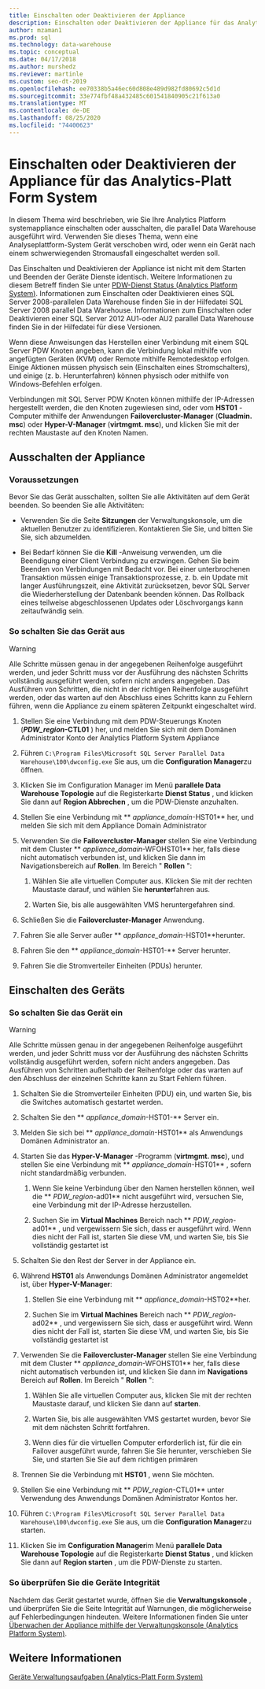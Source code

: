 ```yaml
---
title: Einschalten oder Deaktivieren der Appliance
description: Einschalten oder Deaktivieren der Appliance für das Analytics-Platt Form System
author: mzaman1
ms.prod: sql
ms.technology: data-warehouse
ms.topic: conceptual
ms.date: 04/17/2018
ms.author: murshedz
ms.reviewer: martinle
ms.custom: seo-dt-2019
ms.openlocfilehash: ee70338b5a46ec60d808e489d982fd80692c5d1d
ms.sourcegitcommit: 33e774fbf48a432485c601541840905c21f613a0
ms.translationtype: MT
ms.contentlocale: de-DE
ms.lasthandoff: 08/25/2020
ms.locfileid: "74400623"
---
```

# <a name="power-the-appliance-on-or-off-for-analytics-platform-system"></a>Einschalten oder Deaktivieren der Appliance für das Analytics-Platt Form System
In diesem Thema wird beschrieben, wie Sie Ihre Analytics Platform systemappliance einschalten oder ausschalten, die parallel Data Warehouse ausgeführt wird. Verwenden Sie dieses Thema, wenn eine Analyseplattform-System Gerät verschoben wird, oder wenn ein Gerät nach einem schwerwiegenden Stromausfall eingeschaltet werden soll.  
  
Das Einschalten und Deaktivieren der Appliance ist nicht mit dem Starten und Beenden der Geräte Dienste identisch. Weitere Informationen zu diesem Betreff finden Sie unter [PDW-Dienst Status &#40;Analytics Platform System&#41;](pdw-services-status.md). Informationen zum Einschalten oder Deaktivieren eines SQL Server 2008-parallelen Data Warehouse finden Sie in der Hilfedatei SQL Server 2008 parallel Data Warehouse. Informationen zum Einschalten oder Deaktivieren einer SQL Server 2012 AU1-oder AU2 parallel Data Warehouse finden Sie in der Hilfedatei für diese Versionen.  
  
Wenn diese Anweisungen das Herstellen einer Verbindung mit einem SQL Server PDW Knoten angeben, kann die Verbindung lokal mithilfe von angefügten Geräten (KVM) oder Remote mithilfe Remotedesktop erfolgen. Einige Aktionen müssen physisch sein (Einschalten eines Stromschalters), und einige (z. b. Herunterfahren) können physisch oder mithilfe von Windows-Befehlen erfolgen.  
  
Verbindungen mit SQL Server PDW Knoten können mithilfe der IP-Adressen hergestellt werden, die den Knoten zugewiesen sind, oder vom **HST01** -Computer mithilfe der Anwendungen **Failovercluster-Manager** (**Cluadmin. msc**) oder **Hyper-V-Manager** (**virtmgmt. msc**), und klicken Sie mit der rechten Maustaste auf den Knoten Namen.  
  
## <a name="power-off-the-appliance"></a><a name="PowerOff"></a>Ausschalten der Appliance  
  
### <a name="before-you-begin"></a>Voraussetzungen  
Bevor Sie das Gerät ausschalten, sollten Sie alle Aktivitäten auf dem Gerät beenden. So beenden Sie alle Aktivitäten:  
  
-   Verwenden Sie die Seite **Sitzungen** der Verwaltungskonsole, um die aktuellen Benutzer zu identifizieren. Kontaktieren Sie Sie, und bitten Sie Sie, sich abzumelden.  
  
-   Bei Bedarf können Sie die **Kill** -Anweisung verwenden, um die Beendigung einer Client Verbindung zu erzwingen. Gehen Sie beim Beenden von Verbindungen mit Bedacht vor. Bei einer unterbrochenen Transaktion müssen einige Transaktionsprozesse, z. b. ein Update mit langer Ausführungszeit, eine Aktivität zurücksetzen, bevor SQL Server die Wiederherstellung der Datenbank beenden können. Das Rollback eines teilweise abgeschlossenen Updates oder Löschvorgangs kann zeitaufwändig sein.  
  
### <a name="to-power-off-the-appliance"></a>So schalten Sie das Gerät aus  
  
> [!WARNING]  
> Alle Schritte müssen genau in der angegebenen Reihenfolge ausgeführt werden, und jeder Schritt muss vor der Ausführung des nächsten Schritts vollständig ausgeführt werden, sofern nicht anders angegeben. Das Ausführen von Schritten, die nicht in der richtigen Reihenfolge ausgeführt werden, oder das warten auf den Abschluss eines Schritts kann zu Fehlern führen, wenn die Appliance zu einem späteren Zeitpunkt eingeschaltet wird.  
  
1.  Stellen Sie eine Verbindung mit dem PDW-Steuerungs Knoten (**_PDW_region_-CTL01** ) her, und melden Sie sich mit dem Domänen Administrator Konto der Analytics Platform System Appliance  
  
2.  Führen `C:\Program Files\Microsoft SQL Server Parallel Data Warehouse\100\dwconfig.exe` Sie aus, um die **Configuration Manager**zu öffnen.  
  
3.  Klicken Sie im Configuration Manager im Menü **parallele Data Warehouse Topologie** auf die Registerkarte **Dienst Status** , und klicken Sie dann auf **Region Abbrechen** , um die PDW-Dienste anzuhalten.   
  
4.  Stellen Sie eine Verbindung mit ** _appliance_domain_-HST01** her, und melden Sie sich mit dem Appliance Domain Administrator  
  
5.  Verwenden Sie die **Failovercluster-Manager** stellen Sie eine Verbindung mit dem Cluster ** _appliance_domain_-WFOHST01** her, falls diese nicht automatisch verbunden ist, und klicken Sie dann im Navigationsbereich auf **Rollen**. Im Bereich " **Rollen** ":  
  
    1.  Wählen Sie alle virtuellen Computer aus. Klicken Sie mit der rechten Maustaste darauf, und wählen Sie **herunter**fahren aus.  
  
    2.  Warten Sie, bis alle ausgewählten VMS heruntergefahren sind.  
  
6.  Schließen Sie die **Failovercluster-Manager** Anwendung.  
  
7. Fahren Sie alle Server außer ** _appliance_domain_-HST01**herunter.  
  
8. Fahren Sie den ** _appliance_domain_-HST01-** Server herunter.  
  
9. Fahren Sie die Stromverteiler Einheiten (PDUs) herunter.  
  
## <a name="power-on-the-appliance"></a><a name="PowerOn"></a>Einschalten des Geräts  
  
### <a name="to-power-on-the-appliance"></a>So schalten Sie das Gerät ein  
  
> [!WARNING]  
> Alle Schritte müssen genau in der angegebenen Reihenfolge ausgeführt werden, und jeder Schritt muss vor der Ausführung des nächsten Schritts vollständig ausgeführt werden, sofern nicht anders angegeben. Das Ausführen von Schritten außerhalb der Reihenfolge oder das warten auf den Abschluss der einzelnen Schritte kann zu Start Fehlern führen.  
  
1.  Schalten Sie die Stromverteiler Einheiten (PDU) ein, und warten Sie, bis die Switches automatisch gestartet werden.  
  
2.  Schalten Sie den ** _appliance_domain_-HST01-** Server ein.  
  
3.  Melden Sie sich bei ** _appliance_domain_-HST01** als Anwendungs Domänen Administrator an.  
  
4.  Starten Sie das **Hyper-V-Manager** -Programm (**virtmgmt. msc**), und stellen Sie eine Verbindung mit ** _appliance_domain_-HST01** , sofern nicht standardmäßig verbunden.  
  
    1.  Wenn Sie keine Verbindung über den Namen herstellen können, weil die ** _PDW_region_-ad01** nicht ausgeführt wird, versuchen Sie, eine Verbindung mit der IP-Adresse herzustellen.  
  
    2.  Suchen Sie im **Virtual Machines** Bereich nach ** _PDW_region_-ad01** , und vergewissern Sie sich, dass er ausgeführt wird. Wenn dies nicht der Fall ist, starten Sie diese VM, und warten Sie, bis Sie vollständig gestartet ist  
  
5.  Schalten Sie den Rest der Server in der Appliance ein.  
  
6.  Während **HST01** als Anwendungs Domänen Administrator angemeldet ist, über **Hyper-V-Manager**:  
  
    1.  Stellen Sie eine Verbindung mit ** _appliance_domain_-HST02**her.  
  
    2.  Suchen Sie im **Virtual Machines** Bereich nach ** _PDW_region_-ad02** , und vergewissern Sie sich, dass er ausgeführt wird.  Wenn dies nicht der Fall ist, starten Sie diese VM, und warten Sie, bis Sie vollständig gestartet ist  
  
7.  Verwenden Sie die **Failovercluster-Manager** stellen Sie eine Verbindung mit dem Cluster ** _appliance_domain_-WFOHST01** her, falls diese nicht automatisch verbunden ist, und klicken Sie dann im **Navigations** Bereich auf **Rollen**. Im Bereich " **Rollen** ":  
  
    1.  Wählen Sie alle virtuellen Computer aus, klicken Sie mit der rechten Maustaste darauf, und klicken Sie dann auf **starten**.  
  
    2.  Warten Sie, bis alle ausgewählten VMS gestartet wurden, bevor Sie mit dem nächsten Schritt fortfahren.  
  
    3.  Wenn dies für die virtuellen Computer erforderlich ist, für die ein Failover ausgeführt wurde, fahren Sie Sie herunter, verschieben Sie Sie, und starten Sie Sie auf dem richtigen primären  
  
8. Trennen Sie die Verbindung mit **HST01** , wenn Sie möchten.  
  
9. Stellen Sie eine Verbindung mit ** _PDW_region_-CTL01** unter Verwendung des Anwendungs Domänen Administrator Kontos her.  
  
10. Führen `C:\Program Files\Microsoft SQL Server Parallel Data Warehouse\100\dwconfig.exe` Sie aus, um die **Configuration Manager**zu starten.  
  
11. Klicken Sie im **Configuration Manager**im Menü **parallele Data Warehouse Topologie** auf die Registerkarte **Dienst Status** , und klicken Sie dann auf **Region starten** , um die PDW-Dienste zu starten.  
  
### <a name="to-verify-the-appliance-health"></a>So überprüfen Sie die Geräte Integrität  
Nachdem das Gerät gestartet wurde, öffnen Sie die **Verwaltungskonsole** , und überprüfen Sie die Seite Integrität auf Warnungen, die möglicherweise auf Fehlerbedingungen hindeuten. Weitere Informationen finden Sie unter [Überwachen der Appliance mithilfe der Verwaltungskonsole &#40;Analytics Platform System&#41;](monitor-the-appliance-by-using-the-admin-console.md).  
  
## <a name="see-also"></a>Weitere Informationen  
[Geräte Verwaltungsaufgaben &#40;Analytics-Platt Form System&#41;](appliance-management-tasks.md)  
  
